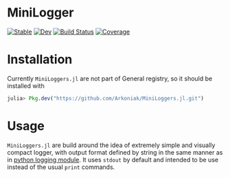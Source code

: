 # MiniLogger

[![Stable](https://img.shields.io/badge/docs-stable-blue.svg)](https://Arkoniak.github.io/MiniLoggers.jl/stable)
[![Dev](https://img.shields.io/badge/docs-dev-blue.svg)](https://Arkoniak.github.io/MiniLoggers.jl/dev)
[![Build Status](https://github.com/Arkoniak/MiniLoggers.jl/workflows/CI/badge.svg)](https://github.com/Arkoniak/MiniLoggers.jl/actions)
[![Coverage](https://codecov.io/gh/Arkoniak/MiniLoggers.jl/branch/master/graph/badge.svg)](https://codecov.io/gh/Arkoniak/MiniLoggers.jl)

# Installation

Currently `MiniLoggers.jl` are not part of General registry, so it should be installed with

```julia
julia> Pkg.dev("https://github.com/Arkoniak/MiniLoggers.jl.git")
```

# Usage

`MiniLoggers.jl` are build around the idea of extremely simple and visually compact logger, with output format defined by string in the same manner as in [python logging module](https://docs.python.org/3/howto/logging.html#changing-the-format-of-displayed-messages). It uses `stdout` by default and intended to be use instead of the usual `print` commands.
